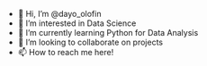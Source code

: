 - 👋 Hi, I’m @dayo_olofin
- 👀 I’m interested in Data Science
- 🌱 I’m currently learning Python for Data Analysis
- 💞️ I’m looking to collaborate on projects
- 📫 How to reach me here!

<!---
dhayhor/dhayhor is a ✨ special ✨ repository because its `README.md` (this file) appears on your GitHub profile.
You can click the Preview link to take a look at your changes.
--->
